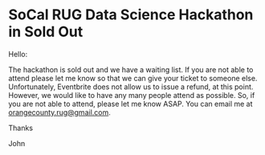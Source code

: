 # SoCal RUG Data Science Hackathon in Sold Out

Hello:

The hackathon is sold out and we have a waiting list. If you are not able to attend please let me know so that we can give your ticket to someone else. Unfortunately, Eventbrite does not allow us to issue a refund, at this point. However, we would like to have any many people attend as possible. So, if you are not able to attend, please let me know ASAP. You can email me at orangecounty.rug@gmail.com.

Thanks

John
